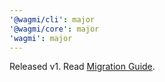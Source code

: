 ```yaml
---
'@wagmi/cli': major
'@wagmi/core': major
'wagmi': major
---
```


Released v1. Read [Migration Guide](https://next.wagmi.sh/react/migration-guide#1xx-breaking-changes).
